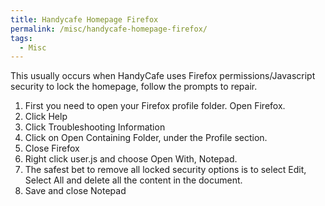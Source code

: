```yaml
---
title: Handycafe Homepage Firefox
permalink: /misc/handycafe-homepage-firefox/
tags:
  - Misc
---
```

This usually occurs when HandyCafe uses Firefox permissions/Javascript security to lock the homepage, follow the prompts to repair.

  1. First you need to open your Firefox profile folder. Open Firefox.
  2. Click Help
  3. Click Troubleshooting Information
  4. Click on Open Containing Folder, under the Profile section.
  5. Close Firefox
  6. Right click user.js and choose Open With, Notepad.
  7. The safest bet to remove all locked security options is to select Edit, Select All and delete all the content in the document.
  8. Save and close Notepad
